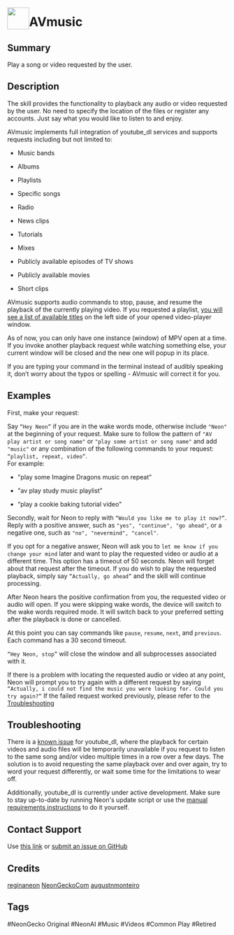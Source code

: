 
# <img src='https://0000.us/klatchat/app/files/neon_images/icons/neon_skill.png' card_color="#FF8600" width="50" style="vertical-align:bottom">AVmusic  
  
## Summary  
  
Play a song or video requested by the user.

## Description  
  
The skill provides the functionality to playback any audio or video requested by the user. No need to specify the 
location of the files or register any accounts. Just say what you would like to listen to and enjoy.  
  
AVmusic implements full integration of youtube_dl services and supports requests including but not limited to:
  
- Music bands  
      
- Albums  
  
- Playlists  
      
- Specific songs  
      
- Radio  
      
- News clips  
      
- Tutorials  
      
- Mixes  
      
- Publicly available episodes of TV shows  
      
- Publicly available movies  
      
- Short clips  
      
  
AVmusic supports audio commands to stop, pause, and resume the playback of the currently playing video. If you requested a playlist, [you will see a list of available titles](#picture) on the left side of your opened video-player window.  
  
As of now, you can only have one instance (window) of MPV open at a time. If you invoke another playback request while watching something else, your current window will be closed and the new one will popup in its place.  
  
If you are typing your command in the terminal instead of audibly speaking it, don’t worry about the typos or spelling - AVmusic will correct it for you.  
  
    
  
  
## Examples  
  
First, make your request:  
  
Say `“Hey Neon”` if you are in the wake words mode, otherwise include `"Neon"` at the beginning of your request. Make
sure to follow the pattern of `"AV play artist or song name"` or `"play some artist or song name"` and add `"music"` or
any combination of the following commands to your request: `“playlist, repeat, video”`.  
For example:
  
- "play some Imagine Dragons music on repeat"
      
- "av play study music playlist"
      
- “play a cookie baking tutorial video" 
      
  
Secondly, wait for Neon to reply with `“Would you like me to play it now?”`. Reply with a positive answer, such as
`"yes", "continue", "go ahead"`, or a negative one, such as `"no", "nevermind", "cancel"`.
  
If you opt for a negative answer, Neon will ask you to `let me know if you change your mind` later and want to play the
requested video or audio at a different time. This option has a timeout of 50 seconds. Neon will forget about that
request after the timeout. If you do wish to play the requested playback, simply say `“Actually, go ahead”` and the
skill will continue processing.
  
After Neon hears the positive confirmation from you, the requested video or audio will open. If you were skipping wake
words, the device will switch to the wake words required mode. It will switch back to your preferred setting after the
playback is done or cancelled.
  
At this point you can say commands like `pause`, `resume`, `next`, and `previous`. Each command has a 30 second timeout.
  
  
`“Hey Neon, stop”` will close the window and all subprocesses associated with it.
  
If there is a problem with locating the requested audio or video at any point, Neon will prompt you to try again with a different request by saying `“Actually, i could not find the music you were looking for. Could you try again?“` If the failed request worked previously, please refer to the [Troubleshooting](#troubleshooting)  

## Troubleshooting
There is a [known issue](https://github.com/ytdl-org/youtube-dl/issues/154) for youtube_dl, where the playback for certain videos and audio files will be temporarily unavailable if you request to listen to the same song and/or video multiple times in a row over a few days. The solution is to avoid requesting the same playback over and over again, try to word your request differently, or wait some time for the limitations to wear off.

Additionally, youtube_dl is currently under active development. Make sure to stay up-to-date by running Neon's update script or use the [manual requirements instructions](#requirements) to do it yourself.

## Contact Support
Use [this link](https://neongecko.com/ContactUs) or
[submit an issue on GitHub](https://help.github.com/en/articles/creating-an-issue)

## Credits
[reginaneon](https://github.com/reginaneon)
[NeonGeckoCom](https://github.com/NeonGeckoCom)
[augustnmonteiro](https://github.com/augustnmonteiro)

## Tags
#NeonGecko Original
#NeonAI
#Music
#Videos
#Common Play
#Retired